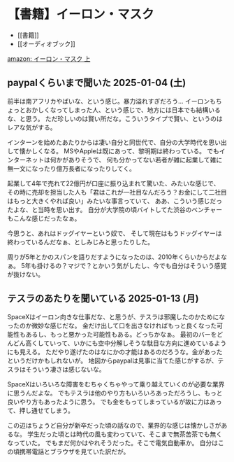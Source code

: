 # 【書籍】イーロン・マスク

- [[書籍]]
- [[オーディオブック]]

[amazon: イーロン・マスク 上 ](https://amzn.to/4fIsIiO)

## paypalくらいまで聞いた 2025-01-04 (土)

前半は南アフリカやばいな、という感じ。暴力溢れすぎだろう…
イーロンもちょっとおかしくなってしまった人、という感じで、地方には日本でも結構いるな、と思う。
ただ珍しいのは賢い所だな。こういうタイプで賢い、というのはレアな気がする。

インターンを始めたあたりからは凄い自分と同世代で、自分の大学時代を思い出して懐かしくなる。
MSやAppleは既にあって、黎明期は終わっている。
でもインターネットは何かがありそうで、
何も分かってない若者が雑に起業して雑に無一文になったり億万長者になったりしてく。

起業して4年で売れて22億円が口座に振り込まれて驚いた、みたいな感じで、
その時に売却を担当した人も「君はこれが一社目なんだろう？お金にして二社目はもっと大きくやれば良い」みたいな事言っていて、
ああ、こういう感じだったよな、と当時を思い出す。
自分が大学院の頃バイトしてた渋谷のベンチャーもこんな感じだったなぁ。

今思うと、あれはドッグイヤーという奴で、
そして現在はもうドッグイヤーは終わっているんだなぁ、としみじみと思ったりした。

周りが5年とかのスパンを語りだすようになったのは、2010年くらいからだよなぁ。
5年も掛けるの？マジで？とかいう気がしたし、今でも自分はそういう感覚が抜けない。

## テスラのあたりを聞いている 2025-01-13 (月)

SpaceXはイーロン向きな仕事だな、と思うが、テスラは邪魔したのかためになったのか微妙な感じだな。
金だけ出して口を出さなければもっと良くなった可能性もあるし、もっと悪かった可能性もある。どっちかなぁ。
最初のバーをどんどん高くしていって、いかにも空中分解しそうな駄目な方向に進めているようにも見える。
ただやり遂げたのはなにかの才能はあるのだろうな。金があったというだけかもしれないが。
地図からpaypalは見事に当てた感じがするが、テスラはそういう凄さは感じないな。

SpaceXはいろいろな障害をむちゃくちゃやって乗り越えていくのが必要な業界に思うんだよな。
でもテスラは他のやり方もいろいろあっただろうし、もっと良いやり方もあったように思う。
でも金をもってしまっているが故に力はあって、押し通せてしまう。

この辺はちょうど自分が新卒だった頃の話なので、業界的な感じは懐かしさがあるな。
学生だった頃とは時代の風も変わっていて、そこまで無茶苦茶でも無くなっていた。
でもまだ何かはやれそうだった。そこで電気自動車か。
自分はこの頃携帯電話とブラウザを見ていた訳だが。